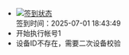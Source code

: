 - [![签到状态](https://github.com/womade/Cloud189-Actions/actions/workflows/main.yml/badge.svg?branch=main)](https://github.com/womade/Cloud189-Actions/actions/workflows/main.yml) <br> 签到时间：2025-07-01 18:43:49
- 开始执行帐号1
- 设备ID不存在，需要二次设备校验
